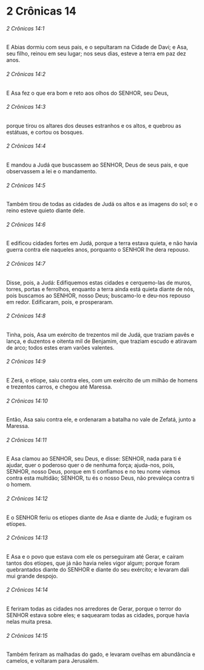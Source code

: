 # 2 Crônicas 14

###### 2 Crônicas 14:1

E Abias dormiu com seus pais, e o sepultaram na Cidade de Davi; e Asa, seu filho, reinou em seu lugar; nos seus dias, esteve a terra em paz dez anos.

###### 2 Crônicas 14:2

E Asa fez o que era bom e reto aos olhos do SENHOR, seu Deus,

###### 2 Crônicas 14:3

porque tirou os altares dos deuses estranhos e os altos, e quebrou as estátuas, e cortou os bosques.

###### 2 Crônicas 14:4

E mandou a Judá que buscassem ao SENHOR, Deus de seus pais, e que observassem a lei e o mandamento.

###### 2 Crônicas 14:5

Também tirou de todas as cidades de Judá os altos e as imagens do sol; e o reino esteve quieto diante dele.

###### 2 Crônicas 14:6

E edificou cidades fortes em Judá, porque a terra estava quieta, e não havia guerra contra ele naqueles anos, porquanto o SENHOR lhe dera repouso.

###### 2 Crônicas 14:7

Disse, pois, a Judá: Edifiquemos estas cidades e cerquemo-las de muros, torres, portas e ferrolhos, enquanto a terra ainda está quieta diante de nós, pois buscamos ao SENHOR, nosso Deus; buscamo-lo e deu-nos repouso em redor. Edificaram, pois, e prosperaram.

###### 2 Crônicas 14:8

Tinha, pois, Asa um exército de trezentos mil de Judá, que traziam pavês e lança, e duzentos e oitenta mil de Benjamim, que traziam escudo e atiravam de arco; todos estes eram varões valentes.

###### 2 Crônicas 14:9

E Zerá, o etíope, saiu contra eles, com um exército de um milhão de homens e trezentos carros, e chegou até Maressa.

###### 2 Crônicas 14:10

Então, Asa saiu contra ele, e ordenaram a batalha no vale de Zefatá, junto a Maressa.

###### 2 Crônicas 14:11

E Asa clamou ao SENHOR, seu Deus, e disse: SENHOR, nada para ti é ajudar, quer o poderoso quer o de nenhuma força; ajuda-nos, pois, SENHOR, nosso Deus, porque em ti confiamos e no teu nome viemos contra esta multidão; SENHOR, tu és o nosso Deus, não prevaleça contra ti o homem.

###### 2 Crônicas 14:12

E o SENHOR feriu os etíopes diante de Asa e diante de Judá; e fugiram os etíopes.

###### 2 Crônicas 14:13

E Asa e o povo que estava com ele os perseguiram até Gerar, e caíram tantos dos etíopes, que já não havia neles vigor algum; porque foram quebrantados diante do SENHOR e diante do seu exército; e levaram dali mui grande despojo.

###### 2 Crônicas 14:14

E feriram todas as cidades nos arredores de Gerar, porque o terror do SENHOR estava sobre eles; e saquearam todas as cidades, porque havia nelas muita presa.

###### 2 Crônicas 14:15

Também feriram as malhadas do gado, e levaram ovelhas em abundância e camelos, e voltaram para Jerusalém.

